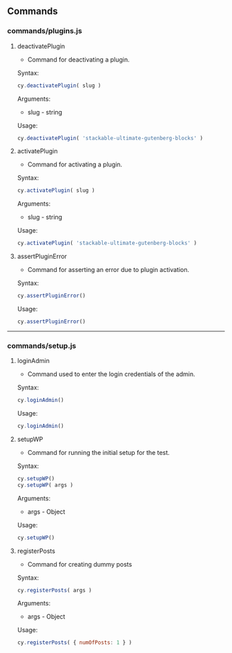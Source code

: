 ## Commands
### commands/plugins.js

1. deactivatePlugin
    - Command for deactivating a plugin.

    Syntax:

    ```jsx
    cy.deactivatePlugin( slug )
    ```

    Arguments:

    - slug - string

    Usage:

    ```jsx
    cy.deactivatePlugin( 'stackable-ultimate-gutenberg-blocks' )
    ```

2. activatePlugin
    - Command for activating a plugin.

    Syntax:

    ```jsx
    cy.activatePlugin( slug )
    ```

    Arguments:

    - slug - string

    Usage:

    ```jsx
    cy.activatePlugin( 'stackable-ultimate-gutenberg-blocks' )
    ```

3. assertPluginError
    - Command for asserting an error due to plugin activation.

    Syntax:

    ```jsx
    cy.assertPluginError()
    ```

    Usage:

    ```jsx
    cy.assertPluginError()
    ```

---

### commands/setup.js

1. loginAdmin
    - Command used to enter the login credentials of the admin.

    Syntax:

    ```jsx
    cy.loginAdmin()
    ```

    Usage:

    ```jsx
    cy.loginAdmin()
    ```

2. setupWP
    - Command for running the initial setup for the test.

    Syntax:

    ```jsx
    cy.setupWP()
    cy.setupWP( args )
    ```

    Arguments:

    - args - Object

    Usage:

    ```jsx
    cy.setupWP()
    ```

3. registerPosts
    - Command for creating dummy posts

    Syntax:

    ```jsx
    cy.registerPosts( args )
    ```

    Arguments:

    - args - Object

    Usage:

    ```jsx
    cy.registerPosts( { numOfPosts: 1 } )
    ```